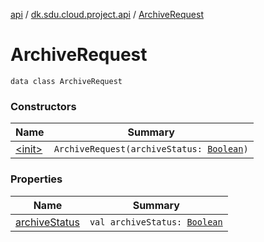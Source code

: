 [api](../../index.md) / [dk.sdu.cloud.project.api](../index.md) / [ArchiveRequest](./index.md)

# ArchiveRequest

`data class ArchiveRequest`

### Constructors

| Name | Summary |
|---|---|
| [&lt;init&gt;](-init-.md) | `ArchiveRequest(archiveStatus: `[`Boolean`](https://kotlinlang.org/api/latest/jvm/stdlib/kotlin/-boolean/index.html)`)` |

### Properties

| Name | Summary |
|---|---|
| [archiveStatus](archive-status.md) | `val archiveStatus: `[`Boolean`](https://kotlinlang.org/api/latest/jvm/stdlib/kotlin/-boolean/index.html) |

